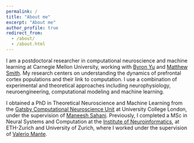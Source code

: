```yaml
---
permalink: /
title: "About me"
excerpt: "About me"
author_profile: true
redirect_from: 
  - /about/
  - /about.html
---
```


I am a postdoctoral researcher in computational neuroscience and machine learning at Carnegie Mellon University, working with [Byron Yu](https://users.ece.cmu.edu/~byronyu/) and [Matthew Smith](https://smithlab.net/). My research centers on understanding the dynamics of prefrontal cortex populations and their link to computation. I use a combination of experimental and theoretical approaches including neurophysiology, neuroengineering, computational modeling and machine learning.

I obtained a PhD in Theoretical Neuroscience and Machine Learning from the [Gatsby Computational Neuroscience Unit](https://www.ucl.ac.uk/gatsby/) at University College London, under the supervision of [Maneesh Sahani](https://www.gatsby.ucl.ac.uk/~maneesh/). Previously, I completed a MSc in Neural Systems and Computation at the [Institute of Neuroinformatics](https://www.ini.uzh.ch/en.html), at ETH-Zurich and University of Zurich, where I worked under the supervision of [Valerio Mante](https://www.ini.uzh.ch/en/research/groups/mante.html).
